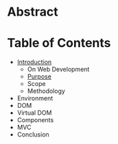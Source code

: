 # Abstract

# Table of Contents

- [Introduction](01-Introduction)
  - On Web Development
  - [Purpose](01-Introduction#Purpose)
  - Scope
  - Methodology
- Environment
- DOM
- Virtual DOM
- Components
- MVC
- Conclusion
